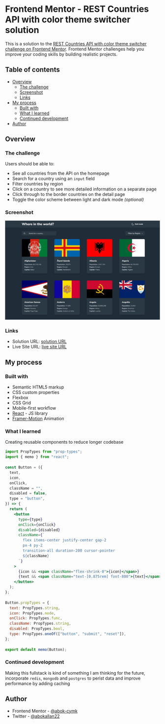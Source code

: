 # Frontend Mentor - REST Countries API with color theme switcher solution

This is a solution to the [REST Countries API with color theme switcher challenge on Frontend Mentor](https://www.frontendmentor.io/challenges/rest-countries-api-with-color-theme-switcher-5cacc469fec04111f7b848ca). Frontend Mentor challenges help you improve your coding skills by building realistic projects. 

## Table of contents

- [Overview](#overview)
  - [The challenge](#the-challenge)
  - [Screenshot](#screenshot)
  - [Links](#links)
- [My process](#my-process)
  - [Built with](#built-with)
  - [What I learned](#what-i-learned)
  - [Continued development](#continued-development)
- [Author](#author)

## Overview

### The challenge

Users should be able to:

- See all countries from the API on the homepage
- Search for a country using an `input` field
- Filter countries by region
- Click on a country to see more detailed information on a separate page
- Click through to the border countries on the detail page
- Toggle the color scheme between light and dark mode *(optional)*

### Screenshot

![](./screenshot.jpeg)

### Links

- Solution URL: [solution URL](https://github.com/abok-cymk/rest-countries-api-with-color-theme-switcher-master)
- Live Site URL: [live site URL](https://abok-cymk.github.io/rest-countries-api-with-color-theme-switcher-master/)

## My process

### Built with

- Semantic HTML5 markup
- CSS custom properties
- Flexbox
- CSS Grid
- Mobile-first workflow
- [React](https://reactjs.org/) - JS library
- [Framer-Motion](https://www.framer.com/) Animation

### What I learned

Creating reusable components to reduce longer codebase

```jsx
import PropTypes from "prop-types";
import { memo } from "react";

const Button = ({
  text,
  icon,
  onClick,
  className = "",
  disabled = false,
  type = "button",
}) => {
  return (
    <button
      type={type}
      onClick={onClick}
      disabled={disabled}
      className={`
        flex items-center justify-center gap-2
        px-4 py-2  
        transition-all duration-200 cursor-pointer 
        ${className}
      `}
    >
      {icon && <span className="flex-shrink-0">{icon}</span>}
      {text && <span className="text-[0.875rem] font-800">{text}</span>}
    </button>
  );
};

Button.propTypes = {
  text: PropTypes.string,
  icon: PropTypes.node,
  onClick: PropTypes.func,
  className: PropTypes.string,
  disabled: PropTypes.bool,
  type: PropTypes.oneOf(["button", "submit", "reset"]),
};

export default memo(Button);
```

### Continued development

Making this fullstack is kind of something I am thinking for the future, incorporate `redis`, `mongodb` and `postgres` to perist data and improve performance by adding caching

## Author

- Frontend Mentor - [@abok-cymk](https://www.frontendmentor.io/profile/abok-cymk)
- Twitter - [@abokallan22](https://www.twitter.com/abokallan22)

